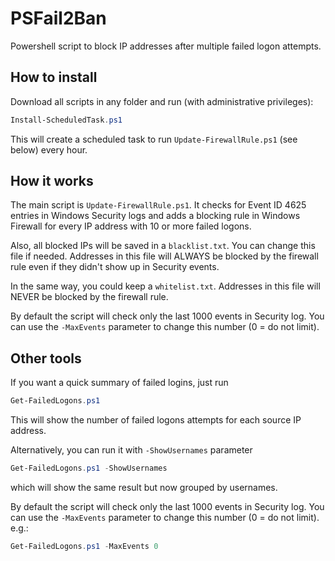 # PSFail2Ban

Powershell script to block IP addresses after multiple failed logon attempts.



## How to install

Download all scripts in any folder and run (with administrative privileges):

```powershell
Install-ScheduledTask.ps1
```

This will create a scheduled task to run `Update-FirewallRule.ps1` (see below) every hour.



## How it works

The main script is `Update-FirewallRule.ps1`. It checks for Event ID 4625 entries in Windows Security logs and adds a blocking rule in Windows Firewall for every IP address with 10 or more failed logons.

Also, all blocked IPs will be saved in a `blacklist.txt`. You can change this file if needed. Addresses in this file will ALWAYS be blocked by the firewall rule even if they didn't show up in Security events.

In the same way, you could keep a `whitelist.txt`. Addresses in this file will NEVER be blocked by the firewall rule.

By default the script will check only the last 1000 events in Security log. You can use the `-MaxEvents` parameter to change this number (0 = do not limit).



## Other tools

If you want a quick summary of failed logins, just run

```powershell
Get-FailedLogons.ps1
```

This will show the number of failed logons attempts for each source IP address.

Alternatively, you can run it with `-ShowUsernames` parameter

```powershell
Get-FailedLogons.ps1 -ShowUsernames
```

which will show the same result but now grouped by usernames.

By default the script will check only the last 1000 events in Security log. You can use the `-MaxEvents` parameter to change this number (0 = do not limit). e.g.:

```powershell
Get-FailedLogons.ps1 -MaxEvents 0
```
